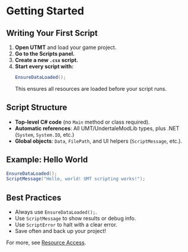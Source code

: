 # Getting Started

## Writing Your First Script

1. **Open UTMT** and load your game project.
2. **Go to the Scripts panel.**
3. **Create a new `.csx` script.**
4. **Start every script with:**  
   ```csharp
   EnsureDataLoaded();
   ```
   This ensures all resources are loaded before your script runs.

## Script Structure

- **Top-level C# code** (no `Main` method or class required).
- **Automatic references**: All UMT/UndertaleModLib types, plus .NET (`System`, `System.IO`, etc.)
- **Global objects**: `Data`, `FilePath`, and UI helpers (`ScriptMessage`, etc.).

## Example: Hello World

```csharp
EnsureDataLoaded();
ScriptMessage("Hello, world! UMT scripting works!");
```

## Best Practices

- Always use `EnsureDataLoaded();`.
- Use `ScriptMessage` to show results or debug info.
- Use `ScriptError` to halt with a clear error.
- Save often and back up your project!

For more, see [Resource Access](resource-access.md).
